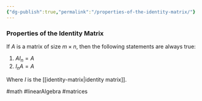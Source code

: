 ```yaml
---
{"dg-publish":true,"permalink":"/properties-of-the-identity-matrix/"}
---
```


### Properties of the Identity Matrix
If $A$ is a matrix of size $m \times n$, then the following statements are always true:
1. $AI_n = A$
2. $I_nA = A$

Where $I$ is the [[identity-matrix|identity matrix]].

#math #linearAlgebra #matrices 

